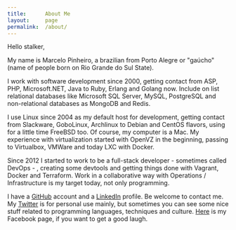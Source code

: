 ```yaml
---
title:		About Me
layout: 	page
permalink:	/about/
---
```

Hello stalker,

My name is Marcelo Pinheiro, a brazilian from Porto Alegre or "gaúcho" (name of people born on Rio Grande do Sul State).

I work with software development since 2000, getting contact from ASP, PHP, Microsoft.NET, Java to Ruby, Erlang and Golang now. Include on list relational databases like Microsoft SQL Server, MySQL, PostgreSQL and non-relational databases as MongoDB and Redis.

I use Linux since 2004 as my default host for development, getting contact from Slackware, GoboLinux, Archlinux to Debian and CentOS flavors, using for a little time FreeBSD too. Of course, my computer is a Mac. My experience with virtualization started with OpenVZ in the beginning, passing to Virtualbox, VMWare and today LXC with Docker.

Since 2012 I started to work to be a full-stack developer - sometimes called DevOps - , creating some devtools and getting things done with Vagrant, Docker and Terraform. Work in a collaborative way with Operations / Infrastructure is my target today, not only programming.

I have a [GitHub][github] account and a [LinkedIn][linkedin] profile. Be welcome to contact me. My [Twitter][twitter] is for personal use mainly, but sometimes you can see some nice stuff related to programming languages, techniques and culture. [Here][facebook] is my Facebook page, if you want to get a good laugh.

[github]:	https://github.com/salizzar
[linkedin]:	http://www.linkedin.com/pub/marcelo-correia-pinheiro/7/484/822
[twitter]:	https://twitter.com/salizzar
[facebook]:	https://facebook.com/salizzar
